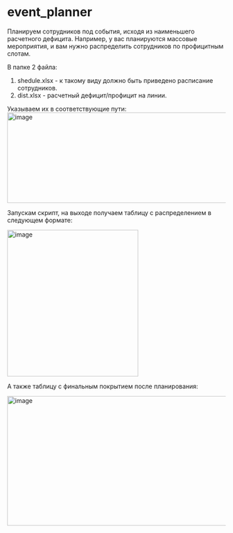 # event_planner

Планируем сотрудников под события, исходя из наименьшего расчетного дефицита. Например, у вас планируются массовые мероприятия, и вам нужно распределить сотрудников по профицитным слотам. 

В папке 2 файла: 
1. shedule.xlsx - к такому виду должно быть приведено расписание сотрудников.
2. dist.xlsx - расчетный дефицит/профицит на линии.

Указываем их в соответствующие пути:
<img width="1811" height="208" alt="image" src="https://github.com/user-attachments/assets/cf1a0583-364a-48a3-82ef-b912c7ad99d4" />

Запускам скрипт, на выходе получаем таблицу c распределением в следующем формате:

<img width="302" height="337" alt="image" src="https://github.com/user-attachments/assets/18138fe0-01f8-4f91-a429-e1cd9db7b3a1" />

А также таблицу с финальным покрытием после планирования:

<img width="1114" height="298" alt="image" src="https://github.com/user-attachments/assets/45f497b3-14b8-4928-9ab3-fcc13ce5d89b" />



